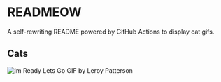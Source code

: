 # READMEOW

A self-rewriting README powered by GitHub Actions to display cat gifs.

## Cats

![Im Ready Lets Go GIF by Leroy Patterson](https://media3.giphy.com/media/CjmvTCZf2U3p09Cn0h/200.gif?cid=9acd02dagzmto74arlsqpvtirgp7buzwm9l7yzfms2z5ppf1&ep=v1_gifs_search&rid=200.gif&ct=g)
